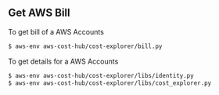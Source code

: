 ## Get AWS Bill

To get bill of a AWS Accounts
   ```bash
   $ aws-env aws-cost-hub/cost-explorer/bill.py
   ```

To get details for a  AWS Accounts
   ```bash
   $ aws-env aws-cost-hub/cost-explorer/libs/identity.py
   $ aws-env aws-cost-hub/cost-explorer/libs/cost_explorer.py
   ```
